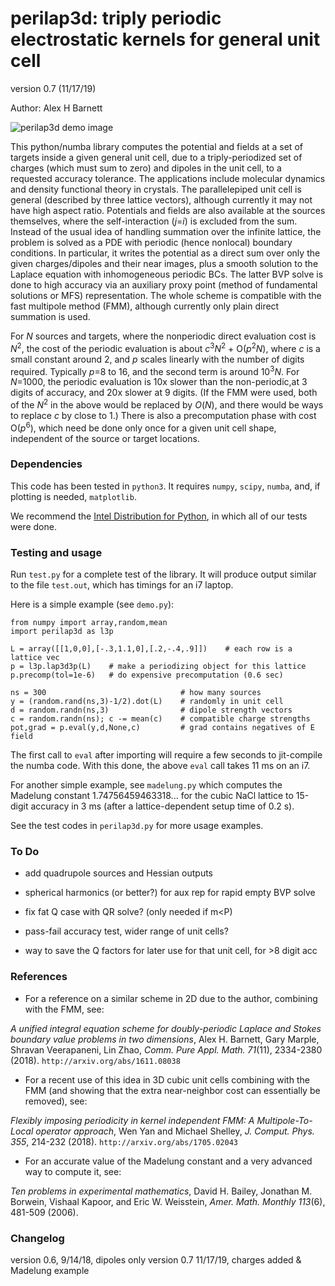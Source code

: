 # perilap3d: triply periodic electrostatic kernels for general unit cell

version 0.7 (11/17/19)

Author: Alex H Barnett

![perilap3d demo image](perilap3d2cut.png "perilap3d demo image:
for self-interaction of 1000 sources (light blue points) in a skew unit cell. Triply-periodic potential is shown on a slice.
Red points show the auxiliary source points outside the unit cell,
dark blue the surface collocation points, and the six faces are named
(with normals in light blue)")

This python/numba library computes the potential and fields at a set
of targets inside a given general unit cell, due to a
triply-periodized set of charges (which must sum to zero) and dipoles
in the unit cell, to a requested accuracy tolerance.
The applications include molecular dynamics and density functional theory in crystals.
The parallelepiped unit cell is general (described by three
lattice vectors), although currently it may not have high aspect
ratio.  Potentials and fields are also available at the sources
themselves, where the self-interaction (_j_=_i_) is excluded from the
sum.
Instead of the usual idea of handling summation over the infinite lattice,
the problem is solved as a PDE with periodic (hence nonlocal) boundary
conditions.
In particular, it writes the potential as a direct sum over only the given
charges/dipoles and their near images, plus a smooth solution to the Laplace
equation with inhomogeneous periodic BCs.
The latter BVP solve is done to high accuracy via an
auxiliary proxy point (method of fundamental
solutions or MFS) representation.  The whole scheme is
compatible with the fast multipole
method (FMM), although currently only plain direct summation is used.

For _N_ sources and targets, where the nonperiodic direct evaluation
cost is _N_<sup>2</sup>,
the cost of the periodic evaluation is about
_c_<sup>3</sup>_N_<sup>2</sup> + O(_p_<sup>2</sup>_N_),
where _c_ is a small
constant around 2, and _p_ scales linearly with the number of digits
required. Typically _p_=8 to 16, and the second term is around 
10<sup>3</sup>_N_.
For _N_=1000, the periodic evaluation is 10x slower than
the non-periodic,at 3 digits of accuracy, and 20x slower at 9 digits.
(If the FMM were used, both of the _N_<sup>2</sup> in the above would
be replaced by _O_(_N_), and there would be ways to replace _c_ by
close to 1.) There is also a precomputation phase with cost
O(_p_<sup>6</sup>), which need be
done only once for a given unit cell shape, independent of the source
or target locations.

### Dependencies

This code has been tested in `python3`. It requires `numpy`, `scipy`, `numba`,
and, if plotting is needed, `matplotlib`.

We recommend the
[Intel Distribution for Python](https://software.intel.com/en-us/distribution-for-python),
in which all of our tests were done.

### Testing and usage

Run `test.py` for a complete test of the library.
It will produce output similar to the file `test.out`, which has timings
for an i7 laptop.

Here is a simple example (see `demo.py`):
```
from numpy import array,random,mean
import perilap3d as l3p

L = array([[1,0,0],[-.3,1.1,0],[.2,-.4,.9]])    # each row is a lattice vec 
p = l3p.lap3d3p(L)    # make a periodizing object for this lattice
p.precomp(tol=1e-6)   # do expensive precomputation (0.6 sec)

ns = 300                              # how many sources
y = (random.rand(ns,3)-1/2).dot(L)    # randomly in unit cell
d = random.randn(ns,3)                # dipole strength vectors
c = random.randn(ns); c -= mean(c)    # compatible charge strengths
pot,grad = p.eval(y,d,None,c)         # grad contains negatives of E field
```
The first call to `eval` after importing will require a few seconds to jit-compile the numba code. With this done, the above `eval` call takes 11 ms on an i7.

For another simple example, see `madelung.py` which computes the Madelung
constant 1.74756459463318... for the cubic NaCl
lattice to 15-digit accuracy in 3 ms (after
a lattice-dependent setup time of 0.2 s).

See the test codes in `perilap3d.py` for more usage examples.

### To Do

* add quadrupole sources and Hessian outputs

* spherical harmonics (or better?) for aux rep for rapid empty BVP solve

* fix fat Q case with QR solve? (only needed if m<P)

* pass-fail accuracy test, wider range of unit cells?

* way to save the Q factors for later use for that unit cell, for >8 digit acc


### References

* For a reference on a similar scheme in 2D due to the author, combining with the FMM, see:

_A unified integral equation scheme for doubly-periodic Laplace and Stokes boundary value problems in two dimensions_,
Alex H. Barnett, Gary Marple, Shravan Veerapaneni, Lin Zhao,
_Comm. Pure Appl. Math._ *71*(11), 2334-2380 (2018).
`http://arxiv.org/abs/1611.08038`

* For a recent use of this idea in 3D cubic unit cells combining with the FMM
(and showing that the extra near-neighbor cost can essentially be removed),
see:

_Flexibly imposing periodicity in kernel independent FMM: A
Multipole-To-Local operator approach_,
Wen Yan and Michael Shelley,
_J. Comput. Phys._ *355*, 214-232 (2018).
`http://arxiv.org/abs/1705.02043`

* For an accurate value of the Madelung constant and a very advanced way to
compute it, see:

_Ten problems in experimental mathematics_,
David H. Bailey, Jonathan M. Borwein, Vishaal Kapoor, and Eric W. Weisstein,
_Amer. Math. Monthly_ *113*(6), 481-509 (2006).

### Changelog

version 0.6,  9/14/18, dipoles only
version 0.7   11/17/19, charges added & Madelung example
